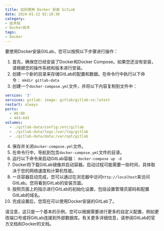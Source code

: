 ```yaml
---
title: 如何使用 Docker 安装 GitLab
date: 2024-01-22 02:18:30
category: 
- 技术栈
- Docker技术
tags: 
- Docker
---
```

要使用Docker安装GitLab，您可以按照以下步骤进行操作：

1. 首先，确保您已经安装了Docker和Docker Compose。如果您还没有安装，请根据您的操作系统和版本进行安装。
2. 创建一个新的目录来存储GitLab的配置和数据。在命令行中执行以下命令： `mkdir gitlab-data`
3. 创建一个`docker-compose.yml`文件，并将以下内容复制到文件中：

```yaml
version: '3' 
services: gitlab: image: gitlab/gitlab-ce:latest 
restart: always 
ports:
  - 80:80
  - 443:443
volumes:
  - ./gitlab-data/config:/etc/gitlab
  - ./gitlab-data/logs:/var/log/gitlab
  - ./gitlab-data/data:/var/opt/gitlab
```
4. 保存并关闭`docker-compose.yml`文件。
5. 在命令行中，导航到包含`docker-compose.yml`文件的目录。
6. 运行以下命令来启动GitLab容器： `docker-compose up -d`
7. Docker将下载GitLab镜像并启动容器。启动过程可能需要一些时间，具体取决于您的网络速度和计算机性能。
8. 一旦容器启动完成，您可以通过在浏览器中访问`http://localhost`来访问GitLab。您将看到GitLab的安装页面。
9. 按照页面上的指示进行GitLab的初始化设置，包括设置管理员密码和配置GitLab的域名。
10. 完成设置后，您现在可以使用Docker安装的GitLab了。

请注意，这只是一个基本的示例，您可以根据需要进行更多的自定义配置，例如更改端口号或将GitLab连接到外部数据库。有关更多详细信息，请参阅GitLab的官方文档和Docker的文档。


